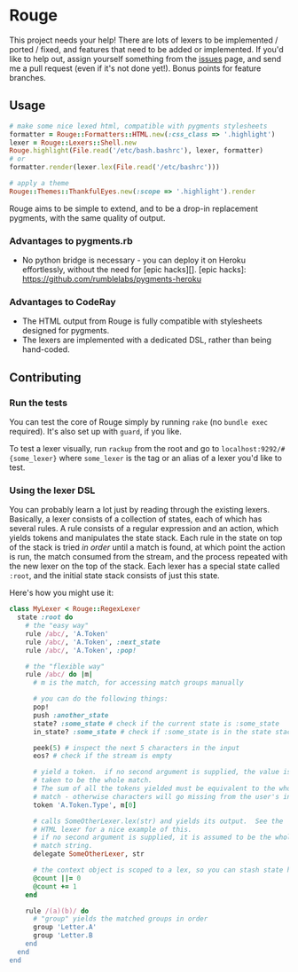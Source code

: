 # Rouge

This project needs your help!  There are lots of lexers to be implemented / ported / fixed, and features that need to be added or implemented.  If you'd like to help out, assign yourself something from the [issues][] page, and send me a pull request (even if it's not done yet!).  Bonus points for feature branches.

[issues]: /jayferd/rouge/issues

## Usage

``` ruby
# make some nice lexed html, compatible with pygments stylesheets
formatter = Rouge::Formatters::HTML.new(:css_class => '.highlight')
lexer = Rouge::Lexers::Shell.new
Rouge.highlight(File.read('/etc/bash.bashrc'), lexer, formatter)
# or
formatter.render(lexer.lex(File.read('/etc/bashrc')))

# apply a theme
Rouge::Themes::ThankfulEyes.new(:scope => '.highlight').render
```

Rouge aims to be simple to extend, and to be a drop-in replacement pygments, with the same quality of output.

### Advantages to pygments.rb
* No python bridge is necessary - you can deploy it on Heroku effortlessly, without the need for [epic hacks][].
[epic hacks]: https://github.com/rumblelabs/pygments-heroku

### Advantages to CodeRay
* The HTML output from Rouge is fully compatible with stylesheets designed for pygments.
* The lexers are implemented with a dedicated DSL, rather than being hand-coded.

## Contributing

### Run the tests

You can test the core of Rouge simply by running `rake` (no `bundle exec` required).  It's also set up with `guard`, if you like.

To test a lexer visually, run `rackup` from the root and go to `localhost:9292/#{some_lexer}` where `some_lexer` is the tag or an alias of a lexer you'd like to test.

### Using the lexer DSL

You can probably learn a lot just by reading through the existing lexers.  Basically, a lexer consists of a collection of states, each of which has several rules.  A rule consists of a regular expression and an action, which yields tokens and manipulates the state stack.  Each rule in the state on top of the stack is tried *in order* until a match is found, at which point the action is run, the match consumed from the stream, and the process repeated with the new lexer on the top of the stack.  Each lexer has a special state called `:root`, and the initial state stack consists of just this state.

Here's how you might use it:

``` ruby
class MyLexer < Rouge::RegexLexer
  state :root do
    # the "easy way"
    rule /abc/, 'A.Token'
    rule /abc/, 'A.Token', :next_state
    rule /abc/, 'A.Token', :pop!

    # the "flexible way"
    rule /abc/ do |m|
      # m is the match, for accessing match groups manually

      # you can do the following things:
      pop!
      push :another_state
      state? :some_state # check if the current state is :some_state
      in_state? :some_state # check if :some_state is in the state stack

      peek(5) # inspect the next 5 characters in the input
      eos? # check if the stream is empty

      # yield a token.  if no second argument is supplied, the value is
      # taken to be the whole match.
      # The sum of all the tokens yielded must be equivalent to the whole
      # match - otherwise characters will go missing from the user's input.
      token 'A.Token.Type', m[0]

      # calls SomeOtherLexer.lex(str) and yields its output.  See the
      # HTML lexer for a nice example of this.
      # if no second argument is supplied, it is assumed to be the whole
      # match string.
      delegate SomeOtherLexer, str

      # the context object is scoped to a lex, so you can stash state here
      @count ||= 0
      @count += 1
    end

    rule /(a)(b)/ do
      # "group" yields the matched groups in order
      group 'Letter.A'
      group 'Letter.B
    end
  end
end
```
